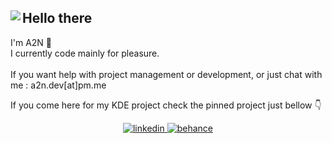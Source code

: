 <div>
<div>
<img style="max-width: 100%;z-index: 99;position: relative;" align="left" src="https://github.com/bouteillerAlan/bouteillerAlan/blob/master/grevious.png" />
</div>
<div>
<h2>Hello there</h2>

I'm A2N 👋<br/>
I currently code mainly for pleasure. <br/><br/>
If you want help with project management or development, or just chat with me : a2n.dev[at]pm.me
</div>

<div>
If you come here for my KDE project check the pinned project just bellow 👇
</div>
</div>

<p align="center">
  <a href="https://www.linkedin.com/in/alan-bouteiller/">
    <img src="https://github.com/bouteillerAlan/bouteillerAlan/blob/master/linkedin.png" alt="linkedin" title="linkedin">
  </a>
  <a href="https://www.behance.net/alanbouteiller">
    <img src="https://github.com/bouteillerAlan/bouteillerAlan/blob/master/behance.png" alt="behance" title="behance">
  </a>
</p>
